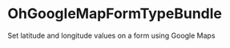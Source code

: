 OhGoogleMapFormTypeBundle
=========================

Set latitude and longitude values on a form using Google Maps